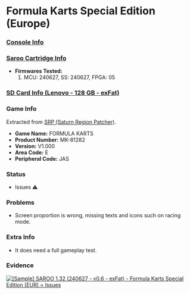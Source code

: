 # Formula Karts Special Edition (Europe)

### [Console Info](../../../../../Info/Consoles/VA13/README.md)

### [Saroo Cartridge Info](../../../../../Info/Cartridges/RetroGameParadiseStore/1.32F/README.md)

- <b>Firmwares Tested:</b>
  1. MCU: 240627, SS: 240627, FPGA: 05

### [SD Card Info (Lenovo - 128 GB - exFat)](../../../../../Info/SdCards/Lenovo/128GB/exfat/README.md)

### Game Info

Extracted from [SRP (Saturn Region Patcher)](https://segaxtreme.net/resources/saturn-region-patcher.81/download).

- <b>Game Name:</b> FORMULA KARTS
- <b>Product Number:</b> MK-81282
- <b>Version:</b> V1.000
- <b>Area Code:</b> E
- <b>Peripheral Code:</b> JAS

### Status

- Issues :warning:

### Problems

- Screen proportion is wrong, missing texts and icons such on racing mode.

### Extra Info

- It does need a full gameplay test.

### Evidence

[![[Sample] SAROO 1.32 (240627 - v0.6 - exFat) - Formula Karts Special Edition (EUR) = Issues](https://img.youtube.com/vi/W2-FfTRe6gg/0.jpg)](https://www.youtube.com/watch?v=W2-FfTRe6gg)
